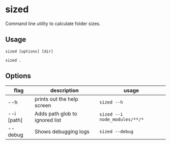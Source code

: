 # sized
Command line utility to calculate folder sizes.

## Usage
```shell
sized [options] [dir]

sized .
```

## Options

|     flag     |           description           |             usage             |
|--------------|---------------------------------|-------------------------------|
| --h          | prints out the help screen      | `sized --h`                   |
| --i \[path]  | Adds path glob to ignored list  | `sized --i node_modules/**/*` |
| --debug      | Shows debugging logs            | `sized --debug`               |